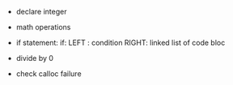 + declare integer
+ math operations
+ if statement:
    if:
        LEFT : condition
        RIGHT: linked list of code bloc

+ divide by 0

+ check calloc failure